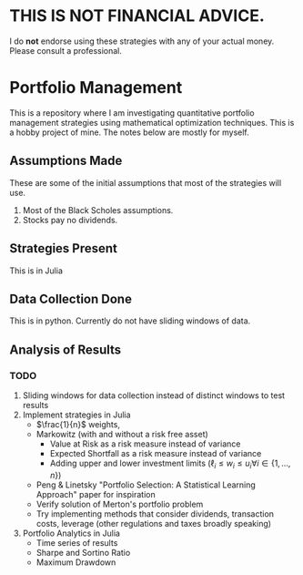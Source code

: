 # THIS IS NOT FINANCIAL ADVICE. 
I do **not** endorse using these strategies with any of your actual money. Please consult a professional.

# Portfolio Management

This is a repository where I am investigating quantitative portfolio management strategies using mathematical optimization techniques. This is a hobby project of mine. The notes below are mostly for myself.

## Assumptions Made
These are some of the initial assumptions that most of the strategies will use. 
1. Most of the Black Scholes assumptions.
2. Stocks pay no dividends.

## Strategies Present 
This is in Julia 
## Data Collection Done 
This is in python. Currently do not have sliding windows of data. 
## Analysis of Results 

### TODO

1. Sliding windows for data collection instead of distinct windows to test results 
2. Implement strategies in Julia 
     - $\frac{1}{n}$ weights, 
     - Markowitz (with and without a risk free asset)
        - Value at Risk as a risk measure instead of variance
        - Expected Shortfall as a risk measure instead of variance 
        - Adding upper and lower investment limits ($\ell_{i} \leq w_i \leq u_{i} \forall i \in \{1,\dots,n \}$)
    - Peng & Linetsky "Portfolio Selection: A Statistical Learning Approach" paper for inspiration 
    - Verify solution of Merton's portfolio problem
    - Try implementing methods that consider dividends, transaction costs, leverage (other regulations and taxes broadly speaking)
3. Portfolio Analytics in Julia 
    - Time series of results 
    - Sharpe and Sortino Ratio
    - Maximum Drawdown 